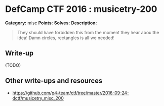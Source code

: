 # DefCamp CTF 2016 : musicetry-200

**Category:** misc
**Points:**
**Solves:**
**Description:**

> They should have forbidden this from the moment they hear abou the idea! Damn circles, rectangles is all we needed!

## Write-up

(TODO)

## Other write-ups and resources

* https://github.com/p4-team/ctf/tree/master/2016-09-24-dctf/musicetry_misc_200
